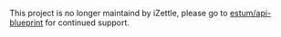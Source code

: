 This project is no longer maintaind by iZettle, please go to [estum/api-blueprint](https://github.com/estum/api-blueprint) for continued support.
